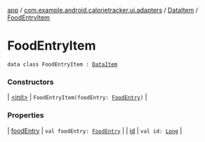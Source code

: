 [app](../../../index.md) / [com.example.android.calorietracker.ui.adapters](../../index.md) / [DataItem](../index.md) / [FoodEntryItem](./index.md)

# FoodEntryItem

`data class FoodEntryItem : `[`DataItem`](../index.md)

### Constructors

| [&lt;init&gt;](-init-.md) | `FoodEntryItem(foodEntry: `[`FoodEntry`](../../../com.example.android.calorietracker.data.models/-food-entry/index.md)`)` |

### Properties

| [foodEntry](food-entry.md) | `val foodEntry: `[`FoodEntry`](../../../com.example.android.calorietracker.data.models/-food-entry/index.md) |
| [id](id.md) | `val id: `[`Long`](https://kotlinlang.org/api/latest/jvm/stdlib/kotlin/-long/index.html) |

